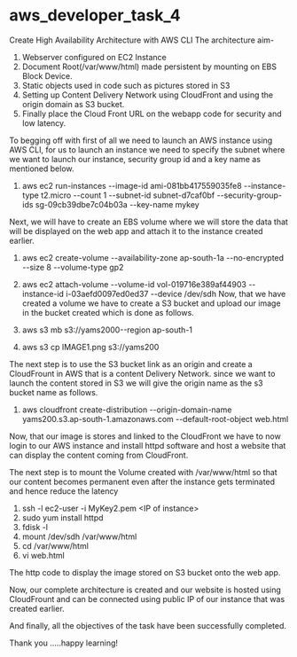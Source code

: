 # aws_developer_task_4
Create High Availability Architecture with AWS CLI 
The architecture aim-
1. Webserver configured on EC2 Instance
2. Document Root(/var/www/html) made persistent by mounting on EBS Block Device.
3. Static objects used in code such as pictures stored in S3
4. Setting up Content Delivery Network using CloudFront and using the origin domain as S3 bucket.
5. Finally place the Cloud Front URL on the webapp code for security and low latency.


To begging off with first of all we need to launch an AWS instance using AWS CLI, for us to launch an instance we need to specify the subnet where we want to launch our instance, security group id and a key name as mentioned below.

1. aws ec2 run-instances --image-id ami-081bb417559035fe8 --instance-type t2.micro --count 1 --subnet-id subnet-d7caf0bf --security-group-ids sg-09cb39dbe7c04b03a --key-name mykey

Next, we will have to create an EBS volume where we will store the data that will be displayed on the web app and attach it to the instance created earlier.

1. aws ec2 create-volume --availability-zone ap-south-1a --no-encrypted --size 8 --volume-type gp2

2. aws ec2 attach-volume --volume-id vol-019716e389af44903 --instance-id i-03aefd0097ed0ed37  --device /dev/sdh
Now, that we have created a volume we have to create a S3 bucket and upload our image in the bucket created which is done as follows.

1. aws s3 mb s3://yams2000--region ap-south-1
2. aws s3 cp IMAGE1.png s3://yams200

The next step is to use the S3 bucket link as an origin and create a CloudFrount in AWS that is a content Delivery Network. since we want to launch the content stored in S3 we will give the origin name as the s3 bucket name as follows.

1. aws cloudfront create-distribution --origin-domain-name yams200.s3.ap-south-1.amazonaws.com --default-root-object web.html

Now, that our image is stores and linked to the CloudFront we have to now login to our AWS instance and install httpd software and host a website that can display the content coming from CloudFront.

The next step is to mount the Volume created with /var/www/html so that our content becomes permanent even after the instance gets terminated and hence reduce the latency

1. ssh -l ec2-user -i MyKey2.pem <​IP of instance>
2. sudo yum install httpd
3. fdisk -l
4. mount /dev/sdh /var/www/html
5. cd /var/www/html
6. vi web.html

The http code to display the image stored on S3 bucket onto the web app.

Now, our  complete architecture is created and our website is hosted using CloudFrount and can be connected using public IP of our instance that was created earlier.

And finally, all the objectives of the task have been successfully completed.

Thank you .....happy learning!
